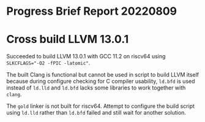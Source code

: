 # Progress Brief Report 20220809

# Cross build LLVM 13.0.1

Succeeded to build LLVM 13.0.1 with GCC 11.2
on riscv64 using `SLKCFLAGS="-O2 -fPIC -latomic"`.

The built Clang is functional but cannot be used in
script to build LLVM itself because during configure
checking for C compiler usability, `ld.bfd` is used
instead of `ld.lld` and `ld.bfd` lacks some libraries
to work together with `clang`.

The `gold` linker is not built for riscv64.
Attempt to configure the build script using `ld.lld`
rather than `ld.bfd` failed and still wait for another
solution.
